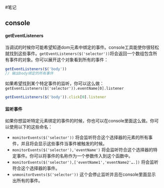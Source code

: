 #笔记

## console

#### getEventListeners

当调试的时候你可能希望知道dom元素中绑定的事件。console工具能使你很轻松就找到这些事件。`getEventListeners($('selector'))`将会返回一个数组包含所有事件的对象。你可以展开这个对象看到所有的事件：

```js
getEventListeners($('body'))
// 输出body绑定的所有事件
```

如果希望找到某个特定事件的监听，你可以这么做：
`getEventListeners($('selector')).eventName[0].listener`

```js
getEventListeners($('body')).click[0].listener
```

#### 监听事件

如果你想监听特定元素绑定的事件的时候，你也可以在console里面这么做。你可以使用以下的这些命名：

- `monitorEvents($('selector'))` 将会监听符合这个选择器的元素的所有事件，并且将会显示这些事件当事件被触发的时候。
- `monitorEvents($('selector'),'eventName')` 将会监听符合这个选择器的特定事件。你可以将事件的名称作为一个参数传入到这个函数中。
- `monitorEvents($('selector'),['eventName1','eventName2'….])` 将会监听符合这个选择器的事件。
- `unmonitorEvents($('selector'))` 这个会停止监听并且在console里面显示出所有的事件。
